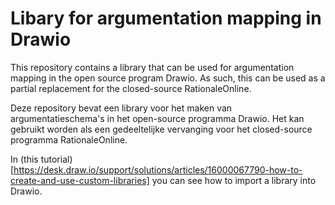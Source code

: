 # Libary for argumentation mapping in Drawio
This repository contains a library that can be used for argumentation mapping in the open source program Drawio. As such, this can be used as a partial replacement for the closed-source RationaleOnline.

Deze repository bevat een library voor het maken van argumentatieschema's in het open-source programma Drawio. Het kan gebruikt worden als een gedeeltelijke vervanging voor het closed-source programma RationaleOnline.


In (this tutorial)[https://desk.draw.io/support/solutions/articles/16000067790-how-to-create-and-use-custom-libraries] you can see how to import a library into Drawio.
